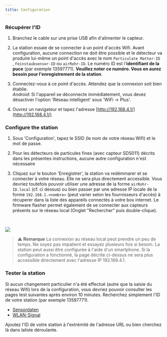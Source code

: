 ```yaml
---
title: Configuration
---
```

### Récupérer l'ID
1. Branchez le cable sur une prise USB afin d'alimenter le capteur.

2. La station essaie de se connecter à un point d'accès Wifi. Avant configuration, aucune connection ne doit être possible et le détecteur va produire lui-même un point d'accès avec le nom `Particulate Matter-ID` , `Feinstaubsensor-ID` ou `airRohr-ID`. Le numéro ID est l'**identifiant de la puce** (par exemple 13597771). **Veuillez noter ce numéro. Vous en aurez besoin pour l'enregistrement de la station**.

3. Connectez-vous à ce point d'accès. Attendez que la connexion soit bien établie.<br>*Android*: Si l'appareil se déconnecte immédiatement, vous devez désactiver l'option 'Réseau intelligent' sous 'WiFi -> Plus'.

4. Ouvrez un navigateur et tapez l'adresse [http://192.168.4.1/](http://192.168.4.1/)

### Configure the station
1. Sous 'Configuration', tapez le SSID (le nom de votre réseau Wifi) et le mot de passe.

2. Pour les détecteurs de particules fines (avec capteur SDS011) décrits dans les présentes instructions, aucune autre configuration n'est nécessaire

3. Cliquez sur le bouton 'Enregistrer', la station va redémmarer et se connecter à votre réseau. Elle ne sera plus directement accessible. Vous devriez toutefois pouvoir utiliser une adresse de la forme `airRohr-ID.local` (cf. ci dessus) ou bien passer par une adresse IP locale de la forme `192.168.1.<nombre>` (peut varier selon les fournisseurs d'accès) à récuperer dans la liste des appareils connectés à votre box internet. Le firmware flasher permet également de se connecter aux capteurs présents sur le réseau local (Onglet "Rechercher" puis double-clique). 

<br>

![](../docs/airrohr/airrohr_config_initial.png)
<br>

> ⚠️ **Remarque**  La connexion au réseau local peut prendre un peu de temps. Ne soyez pas impatient et essayez plusieurs fois si besoin. La station peut aussi être configurée à l'aide d'un smartphone. Si la configuration a fonctionné, la page décrite ci-dessus ne sera plus accessible directement avec l'adresse IP 192.168.4.1.

### Tester la station
Si aucun changement particulier n'a été effectué (autre que la saisie du réseau Wifi) lors de la configuration, vous devriez pouvoir consulter les pages test suivantes après environ 10 minutes. Recherchez simplement l'ID de votre station (par exemple 13597771).

 * [Sensordaten](https://api-rrd.madavi.de/grafana/d/GUaL5aZMz/pm-sensors?orgId=1&theme=light&var-chipID=) 
 * [WLAN-Signal](https://api-rrd.madavi.de/grafana/d/Fk6mw1WGz/wifi-signal?orgId=1&var-chipID=) 
        
Ajoutez l'ID de votre station à l'extrémité de l'adresse URL ou bien cherchez là dans laliste déroulante.

 
